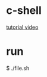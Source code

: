 # c-shell


[tutorial video](https://www.youtube.com/watch?v=YioMMzP9C5A&feature=youtu.be)

# run 
$ ./file.sh 


